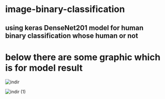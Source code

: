 # image-binary-classification
## using keras DenseNet201 model for human binary classification whose human or not
# below there are some graphic which is for model result

![indir](https://github.com/user-attachments/assets/6885ed2c-bc7c-450c-86f5-34350021e998)

![indir (1)](https://github.com/user-attachments/assets/4b1d474e-2d65-454f-950e-f19b7e5b3ef8)
